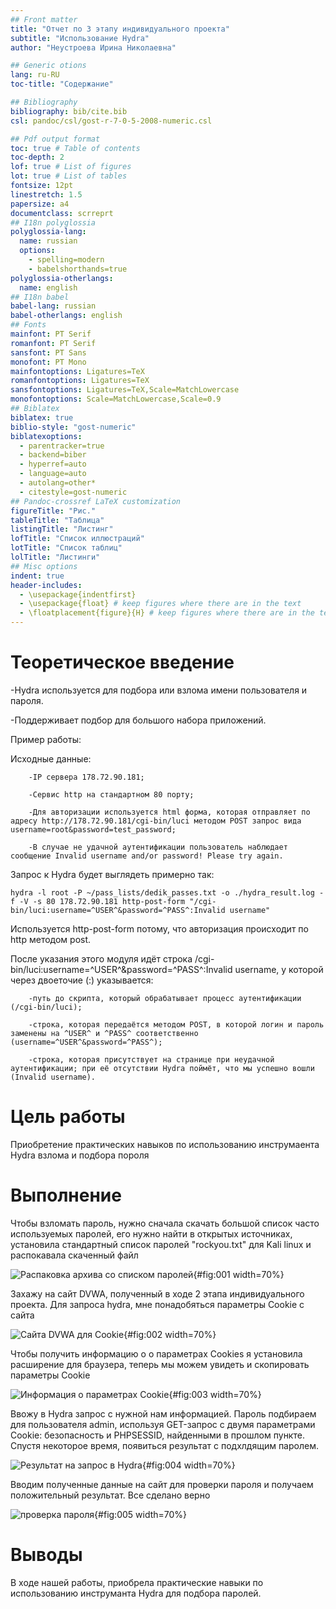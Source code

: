 ```yaml
---
## Front matter
title: "Отчет по 3 этапу индивидуального проекта"
subtitle: "Использование Hydra"
author: "Неустроева Ирина Николаевна"

## Generic otions
lang: ru-RU
toc-title: "Содержание"

## Bibliography
bibliography: bib/cite.bib
csl: pandoc/csl/gost-r-7-0-5-2008-numeric.csl

## Pdf output format
toc: true # Table of contents
toc-depth: 2
lof: true # List of figures
lot: true # List of tables
fontsize: 12pt
linestretch: 1.5
papersize: a4
documentclass: scrreprt
## I18n polyglossia
polyglossia-lang:
  name: russian
  options:
	- spelling=modern
	- babelshorthands=true
polyglossia-otherlangs:
  name: english
## I18n babel
babel-lang: russian
babel-otherlangs: english
## Fonts
mainfont: PT Serif
romanfont: PT Serif
sansfont: PT Sans
monofont: PT Mono
mainfontoptions: Ligatures=TeX
romanfontoptions: Ligatures=TeX
sansfontoptions: Ligatures=TeX,Scale=MatchLowercase
monofontoptions: Scale=MatchLowercase,Scale=0.9
## Biblatex
biblatex: true
biblio-style: "gost-numeric"
biblatexoptions:
  - parentracker=true
  - backend=biber
  - hyperref=auto
  - language=auto
  - autolang=other*
  - citestyle=gost-numeric
## Pandoc-crossref LaTeX customization
figureTitle: "Рис."
tableTitle: "Таблица"
listingTitle: "Листинг"
lofTitle: "Список иллюстраций"
lotTitle: "Список таблиц"
lolTitle: "Листинги"
## Misc options
indent: true
header-includes:
  - \usepackage{indentfirst}
  - \usepackage{float} # keep figures where there are in the text
  - \floatplacement{figure}{H} # keep figures where there are in the text
---
```


# Теоретическое введение 

-Hydra используется для подбора или взлома имени пользователя и пароля.

-Поддерживает подбор для большого набора приложений.

 Пример работы:

Исходные данные:
    
        -IP сервера 178.72.90.181;
        
        -Сервис http на стандартном 80 порту;
        
        -Для авторизации используется html форма, которая отправляет по адресу http://178.72.90.181/cgi-bin/luci методом POST запрос вида username=root&password=test_password;
        
        -В случае не удачной аутентификации пользователь наблюдает сообщение Invalid username and/or password! Please try again.


Запрос к Hydra будет выглядеть примерно так:
    
    hydra -l root -P ~/pass_lists/dedik_passes.txt -o ./hydra_result.log -f -V -s 80 178.72.90.181 http-post-form "/cgi-bin/luci:username=^USER^&password=^PASS^:Invalid username"
    
Используется http-post-form потому, что авторизация происходит по http методом post.
    
После указания этого модуля идёт строка /cgi-bin/luci:username=^USER^&password=^PASS^:Invalid username, у которой через двоеточие (:) указывается: 


        -путь до скрипта, который обрабатывает процесс аутентификации (/cgi-bin/luci);
        
        -строка, которая передаётся методом POST, в которой логин и пароль заменены на ^USER^ и ^PASS^ соответственно (username=^USER^&password=^PASS^);
        
        -строка, которая присутствует на странице при неудачной аутентификации; при её отсутствии Hydra поймёт, что мы успешно вошли (Invalid username).
  
# Цель работы

Приобретение практических навыков по использованию инструмаента Hydra взлома и подбора пороля 

# Выполнение 

Чтобы взломать пароль, нужно сначала скачать большой список часто используемых паролей, его нужно найти в открытых источниках, установила стандартный список паролей "rockyou.txt" для Kali linux и распокавала скаченный файл 

![Распаковка архива со списком паролей](image/1.png){#fig:001 width=70%}

Захажу на сайт DVWA, полученный в ходе 2 этапа индивидуального проекта. Для запроса hydra, мне понадобяться параметры Cookie c сайта 

![Сайта DVWA для Cookie ](image/2.png){#fig:002 width=70%} 

Чтобы получить информацию о о параметрах Cookies я установила расширение для браузера, теперь мы можем увидеть и скопировать параметры Cookie

![Информация о параметрах Cookie ](image/4.png){#fig:003 width=70%}

Ввожу в Hydra запрос с нужной нам информацией. Пароль подбираем для пользователя admin, используя GET-запрос с двумя параметрами Cookie: безопасность и PHPSESSID, найденными в прошлом пункте. Спустя некоторое время, появиться результат с подхлдящим паролем. 

![Результат на запрос в Hydra](image/5.png){#fig:004 width=70%}

Вводим полученные данные на сайт для проверки пароля и получаем положительный результат. Все сделано верно 

![проверка пароля](image/6.png){#fig:005 width=70%}

# Выводы

В ходе нашей работы, приобрела практические навыки по использованию инструманта Hydra для подбора паролей. 
